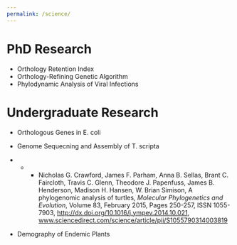 ```yaml
---
permalink: /science/
---
```

# PhD Research

* Orthology Retention Index
* Orthology-Refining Genetic Algorithm
* Phylodynamic Analysis of Viral Infections

# Undergraduate Research

* Orthologous Genes in E. coli
* Genome Sequecning and Assembly of T. scripta
* * - Nicholas G. Crawford, James F. Parham, Anna B. Sellas, Brant C. Faircloth, Travis C. Glenn, Theodore J.
Papenfuss, James B. Henderson, Madison H. Hansen, W. Brian Simison, A phylogenomic analysis of turtles,
_Molecular Phylogenetics and Evolution_, Volume 83, February 2015, Pages 250-257, ISSN 1055-7903,
http://dx.doi.org/10.1016/j.ympev.2014.10.021, www.sciencedirect.com/science/article/pii/S1055790314003819

* Demography of Endemic Plants
